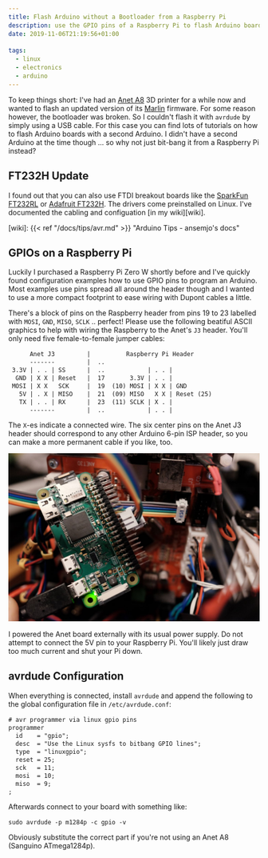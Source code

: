 ```yaml
---
title: Flash Arduino without a Bootloader from a Raspberry Pi
description: use the GPIO pins of a Raspberry Pi to flash Arduino boards without a bootloader
date: 2019-11-06T21:19:56+01:00

tags:
  - linux
  - electronics
  - arduino
---
```


To keep things short: I've had an [Anet A8](https://all3dp.com/1/anet-a8-3d-printer-review-diy-kit/)
3D printer for a while now and wanted to flash an updated version of its
[Marlin](https://github.com/MarlinFirmware/Marlin) firmware.
For some reason however, the bootloader was broken. So I couldn't flash it with
`avrdude` by simply using a USB cable. For this case you can find lots of
tutorials on how to flash Arduino boards with a second Arduino. I didn't have a
second Arduino at the time though ... so why not just bit-bang it from a Raspberry
Pi instead?

<!--more-->

## FT232H Update

I found out that you can also use FTDI breakout boards like the
[SparkFun FT232RL][sparkfun] or [Adafruit FT232H][adafruit]. The drivers come
preinstalled on Linux. I've documented the cabling and configuation [in my wiki][wiki].

[sparkfun]: https://www.sparkfun.com/products/12731 "SparkFun USB to Serial Breakout - FT232RL"
[adafruit]: https://www.adafruit.com/product/2264 "Adafruit FT232H Breakout - General Purpose USB to GPIO+SPI+I2C"
[wiki]: {{< ref "/docs/tips/avr.md" >}} "Arduino Tips - ansemjo's docs"

## GPIOs on a Raspberry Pi

Luckily I purchased a Raspberry Pi Zero W shortly before and I've quickly found
configuration examples how to use GPIO pins to program an Arduino. Most examples
use pins spread all around the header though and I wanted to use a more compact
footprint to ease wiring with Dupont cables a little.

There's a block of pins on the Raspberry header from pins 19 to 23 labelled with
`MOSI`, `GND`, `MISO`, `SCLK` .. perfect! Please use the following beatiful ASCII
graphics to help with wiring the Raspberry to the Anet's `J3` header. You'll only
need five female-to-female jumper cables:

```
      Anet J3         |          Raspberry Pi Header
      -------         |  ..
 3.3V | . . | SS      |  ..            | . . |
  GND | X X | Reset   |  17       3.3V | . . |
 MOSI | X X   SCK     |  19  (10) MOSI | X X | GND
   5V | . X | MISO    |  21  (09) MISO   X X | Reset (25)
   TX | . . | RX      |  23  (11) SCLK | X . |
      -------         |  ..            | . . |
```

The `X`-es indicate a connected wire. The six center pins on the Anet J3 header
should correspond to any other Arduino 6-pin ISP header, so you can make a more
permanent cable if you like, too.

![](wiring.jpg)

I powered the Anet board externally with its usual power supply. Do not attempt
to connect the 5V pin to your Raspberry Pi. You'll likely just draw too much
current and shut your Pi down.

## avrdude Configuration

When everything is connected, install `avrdude` and append the following to the
global configuration file in `/etc/avrdude.conf`:

```
# avr programmer via linux gpio pins
programmer
  id    = "gpio";
  desc  = "Use the Linux sysfs to bitbang GPIO lines";
  type  = "linuxgpio";
  reset = 25;
  sck   = 11;
  mosi  = 10;
  miso  = 9;
;
```

Afterwards connect to your board with something like:

    sudo avrdude -p m1284p -c gpio -v

Obviously substitute the correct part if you're not using an Anet A8 (Sanguino
ATmega1284p).
